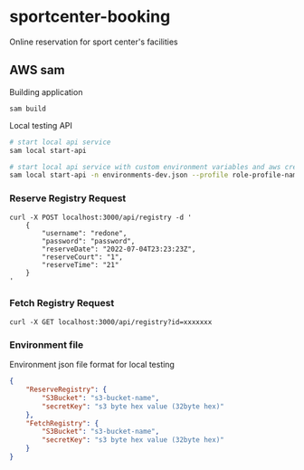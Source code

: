 # sportcenter-booking
Online reservation for sport center's facilities

## AWS sam
Building application
```
sam build
``` 
Local testing API
```bash
# start local api service
sam local start-api

# start local api service with custom environment variables and aws credential profile name
sam local start-api -n environments-dev.json --profile role-profile-name
```

### Reserve Registry Request
```
curl -X POST localhost:3000/api/registry -d '
    {
        "username": "redone", 
        "password": "password", 
        "reserveDate": "2022-07-04T23:23:23Z", 
        "reserveCourt": "1", 
        "reserveTime": "21"
    }
'
```

### Fetch Registry Request
```
curl -X GET localhost:3000/api/registry?id=xxxxxxx
```

### Environment file
Environment json file format for local testing
```json
{
    "ReserveRegistry": {
        "S3Bucket": "s3-bucket-name",
        "secretKey": "s3 byte hex value (32byte hex)"
    },
    "FetchRegistry": {
        "S3Bucket": "s3-bucket-name",
        "secretKey": "s3 byte hex value (32byte hex)"
    }
}
```